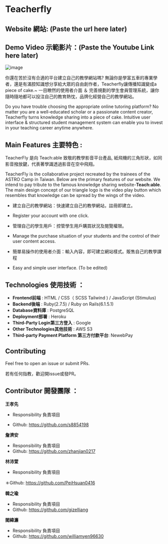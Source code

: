 # Teacherfly

## Website 網站: (Paste the url here later)
## Demo Video 示範影片：(Paste the Youtube Link here later)

![image](https://user-images.githubusercontent.com/100756999/169078197-882f631e-44ff-4bd4-b26c-1b4c1802a1a5.png)

你還在苦於沒有合適的平台建立自己的教學網站嗎? 無論你是學富五車的專業學者，還是有滿腔知識想分享給大眾的自由創作者，Teacherfly讓傳播知識變成a piece of cake.~
一目瞭然的使用者介面 ＆ 完善規劃的學生會員管理系統，讓你隨時隨地都可以投注自己的教育熱忱，品牌化經營自己的教學網站。

Do you have trouble choosing the appropriate online tutoring platform? 
No matter you are a well-educated scholar or a passionate content creator, Teacherfly turns knowledge sharing into a piece of cake. 
Intuitive user interface & structured student management system can enable you to invest in your teaching career anytime anywhere. 


## Main Features 主要特色 :

TeacherFly 是向 Teach:able 致敬的教學影音平台產品, 紙飛機的三角形狀，如同影音撥放鍵，代表著學識透過影音在空中飛翔。

TeacherFly is the collaborative project recreated by the trainees of the ASTRO Camp in Taiwan. Below are the primary features of our website.
We intend to pay tribute to the famous knowledge sharing website-**Teach:able**. The main design concept of our triangle logo is the video play button which resembles that knowledge can be spread by the wings of the video. 

* 建立自己的教學網站：快速建立自己的教學網站，註冊即建立。
- Register your account with one click. 

* 管理自己的學生用戶：控管學生用戶購買狀況及閱覽權限。
- Manage the purchase situation of your students and the control of their user content access. 

* 簡單易操作的使用者介面：輸入內容，即可建立網站樣式。販售自己的教學課程
- Easy and simple user interface. (To be edited)

## Technologies 使用技術 ：

- **Frontend前端** : HTML / CSS（ SCSS Tailwind )  / JavaScript (Stimulus)
- **Backend後端**  : Ruby(2.7.5) / Ruby on Rails(6.1.5.1) 
- **Database資料庫** : PostgreSQL
- **Deployment部署** : Heroku
- **Third-Party Login第三方登入** : Google
- **Other Technologies其他技術**  : AWS S3 
- **Third-party Payment Platform 第三方付款平台**: NewebPay

## Contributing 

Feel free to open an issue or submit PRs.

若有任何指教，歡迎開issue或發PR。

## Contributor 開發團隊 ：

**王孝先**
  * Responsibility 負責項目

  * Github: https://github.com/s8854198
 
**詹濟安**
  * Responsibility 負責項目
  * Github: https://github.com/zhanjian0217
 
**林沛萱**
  * Responsibility 負責項目

  ＊Github: https://github.com/PeiHsuan0416

**韓之瑜**
  * Responsibility 負責項目
  * Github: https://github.com/gizelliang
  
**閻緯濂**
  * Responsibility 負責項目
  * Github: https://github.com/williamyen96630
